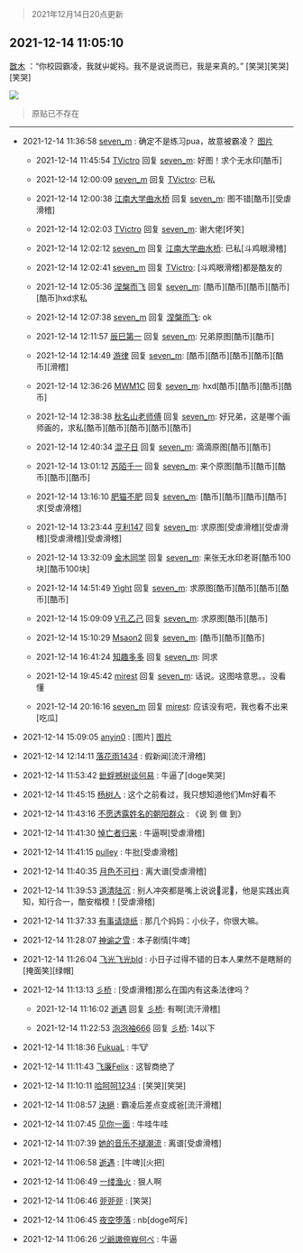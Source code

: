 > 2021年12月14日20点更新
<link rel="stylesheet" href="https://cdn.jsdelivr.net/gh/taotie6/sampleJSON@main/css/photo_show.css">
<meta name="referrer" content="no-referrer" />


 ## 2021-12-14 11:05:10 

 [㪚木](https://www.coolapk.com/feed/32116956?shareKey=MjM4OWQ4MzdmOGJmNjFiODE2ZTg~) ：“你校园霸凌，我就屮妮祃。我不是说说而已，我是来真的。”
[笑哭][笑哭][笑哭] 

<div class="album">
<img class="img-item" src="http://image.coolapk.com/feed/2021/1214/11/1081091_1617b2c8_1108_9385_857@828x1792.jpeg" />
</div>

> 原贴已不存在 

 ------- 

- 2021-12-14 11:36:58 [seven_m](uid=2063670) : 确定不是练习pua，故意被霸凌？ [图片](http://image.coolapk.com/feed/2021/1214/11/2063670_91adb444_3017_4064_54@1080x2338.jpeg)

    - 2021-12-14 11:45:54 [TVictro](uid=424120) 回复 [seven_m](uid=2063670): 好图！求个无水印[酷币] 

    - 2021-12-14 12:00:09 [seven_m](uid=2063670) 回复 [TVictro](uid=424120): 已私 

    - 2021-12-14 12:00:38 [江南大学曲水桥](uid=2825228) 回复 [seven_m](uid=2063670): 图不错[酷币][受虐滑稽] 

    - 2021-12-14 12:02:03 [TVictro](uid=424120) 回复 [seven_m](uid=2063670): 谢大佬[坏笑] 

    - 2021-12-14 12:02:12 [seven_m](uid=2063670) 回复 [江南大学曲水桥](uid=2825228): 已私[斗鸡眼滑稽] 

    - 2021-12-14 12:02:41 [seven_m](uid=2063670) 回复 [TVictro](uid=424120): [斗鸡眼滑稽]都是酷友的 

    - 2021-12-14 12:05:36 [涅槃而飞](uid=1128897) 回复 [seven_m](uid=2063670): [酷币][酷币][酷币][酷币][酷币]hxd求私 

    - 2021-12-14 12:07:38 [seven_m](uid=2063670) 回复 [涅槃而飞](uid=1128897): ok 

    - 2021-12-14 12:11:57 [辰巳第一](uid=2015674) 回复 [seven_m](uid=2063670): 兄弟原图[酷币][酷币] 

    - 2021-12-14 12:14:49 [游律](uid=2470726) 回复 [seven_m](uid=2063670): [酷币][酷币][酷币][酷币][酷币][滑稽] 

    - 2021-12-14 12:36:26 [MWM1C](uid=3295376) 回复 [seven_m](uid=2063670): hxd[酷币][酷币][酷币][酷币] 

    - 2021-12-14 12:38:38 [秋名山老师傅](uid=2775928) 回复 [seven_m](uid=2063670): 好兄弟，这是哪个画师画的，求私[酷币][酷币][酷币][酷币][酷币] 

    - 2021-12-14 12:40:34 [混子日](uid=1878276) 回复 [seven_m](uid=2063670): 滴滴原图[酷币][酷币] 

    - 2021-12-14 13:01:12 [苏陌千一](uid=4096030) 回复 [seven_m](uid=2063670): 来个原图[酷币][酷币][酷币][酷币][酷币] 

    - 2021-12-14 13:16:10 [肥猫不肥](uid=1423929) 回复 [seven_m](uid=2063670): [酷币][酷币][酷币][酷币]求[受虐滑稽] 

    - 2021-12-14 13:23:44 [亨利147](uid=2147238) 回复 [seven_m](uid=2063670): 求原图[受虐滑稽][受虐滑稽][受虐滑稽][受虐滑稽] 

    - 2021-12-14 13:32:09 [金木同学](uid=4102309) 回复 [seven_m](uid=2063670): 来张无水印老哥[酷币100块][酷币100块] 

    - 2021-12-14 14:51:49 [Yight](uid=1263007) 回复 [seven_m](uid=2063670): 求原图[酷币][酷币][酷币][酷币][酷币] 

    - 2021-12-14 15:09:09 [V孔乙己](uid=3500221) 回复 [seven_m](uid=2063670): 求原图[酷币][酷币] 

    - 2021-12-14 15:10:29 [Msaon2](uid=3407679) 回复 [seven_m](uid=2063670): [酷币][酷币][酷币] 

    - 2021-12-14 16:41:24 [知趣多多](uid=3791295) 回复 [seven_m](uid=2063670): 同求 

    - 2021-12-14 19:45:42 [mirest](uid=3278683) 回复 [seven_m](uid=2063670): 话说。这图啥意思。。没看懂 

    - 2021-12-14 20:16:16 [seven_m](uid=2063670) 回复 [mirest](uid=3278683): 应该没有吧，我也看不出来[吃瓜] 

- 2021-12-14 15:09:05 [anyin0](uid=1339253) : [图片] [图片](http://image.coolapk.com/feed/2021/1214/15/1339253_9151c875_5744_5424_391@577x558.png)

- 2021-12-14 12:14:11 [落花雨1434](uid=1973235) : 假新闻[流汗滑稽] 

- 2021-12-14 11:53:42 [蚍蜉撼树谈何易](uid=11031596) : 牛逼了[doge笑哭] 

- 2021-12-14 11:45:15 [杨树人](uid=2082362) : 这个之前看过，我只想知道他们Mm好看不 

- 2021-12-14 11:43:16 [不愿透露姓名的朝阳群众](uid=2170943) : 《说 到 做 到》 

- 2021-12-14 11:41:30 [悼亡者归来](uid=2627573) : 牛逼啊[受虐滑稽] 

- 2021-12-14 11:41:15 [pulley](uid=391132) : 牛批[受虐滑稽] 

- 2021-12-14 11:40:35 [月色不可扫](uid=3639201) : 离大谱[受虐滑稽] 

- 2021-12-14 11:39:53 [道清陆沉](uid=889471) : 别人冲突都是嘴上说说🌿泥🐴，他是实践出真知，知行合一，酷安楷模！[受虐滑稽] 

- 2021-12-14 11:37:33 [有事请烧纸](uid=1802946) : 那几个妈妈：小伙子，你很大嘛。 

- 2021-12-14 11:28:07 [神谕之雪](uid=447843) : 本子剧情[牛啤] 

- 2021-12-14 11:26:04 [飞光飞光bld](uid=2331507) : 小日子过得不错的日本人果然不是瞎掰的[掩面笑][绿帽] 

- 2021-12-14 11:13:13 [彡桥](uid=3740933) : [受虐滑稽]那么在国内有这条法律吗？ 

    - 2021-12-14 11:16:02 [逝遇](uid=2589293) 回复 [彡桥](uid=3740933): 有啊[流汗滑稽] 

    - 2021-12-14 11:22:53 [泡泡袖666](uid=2844894) 回复 [彡桥](uid=3740933): 14以下 

- 2021-12-14 11:18:36 [FukuaL](uid=2151640) : 牛🐮 

- 2021-12-14 11:11:43 [飞廉Felix](uid=900024) : 这智商绝了 

- 2021-12-14 11:10:11 [哈呵呵1234](uid=2413755) : [笑哭][笑哭] 

- 2021-12-14 11:08:57 [決絕](uid=2288436) : 霸凌后差点变成爸[流汗滑稽] 

- 2021-12-14 11:07:45 [见你一面](uid=598942) : 牛哇牛哇 

- 2021-12-14 11:07:39 [她的音乐不褪潮流](uid=1780475) : 离谱[受虐滑稽] 

- 2021-12-14 11:06:58 [逝遇](uid=2589293) : [牛啤][火把] 

- 2021-12-14 11:06:49 [一缕渔火](uid=828554) : 狠人啊 

- 2021-12-14 11:06:46 [戼戼戼](uid=4044548) : [笑哭] 

- 2021-12-14 11:06:45 [夜空堕落](uid=2633793) : nb[doge呵斥] 

- 2021-12-14 11:06:26 [ヅ爺謸倷峩何ぺ](uid=11968954) : 牛逼 

